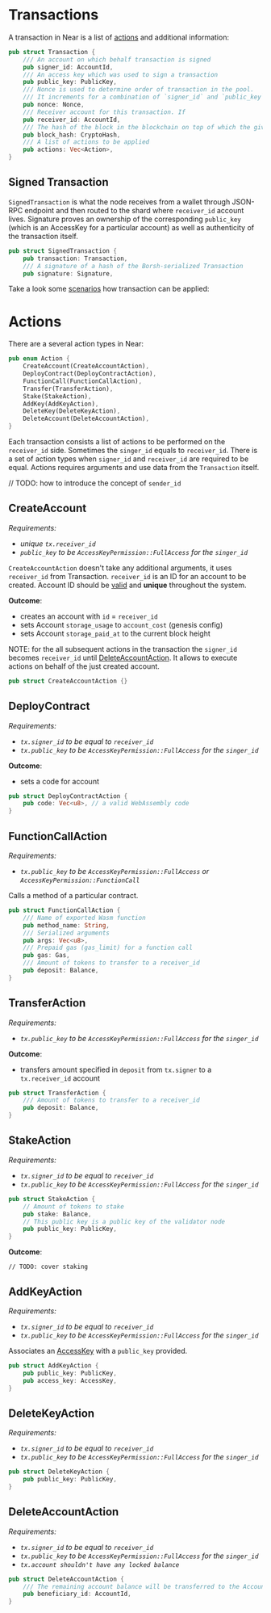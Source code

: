 # Transactions

A transaction in Near is a list of [actions](#actions) and additional information:

```rust
pub struct Transaction {
    /// An account on which behalf transaction is signed
    pub signer_id: AccountId,
    /// An access key which was used to sign a transaction
    pub public_key: PublicKey,
    /// Nonce is used to determine order of transaction in the pool.
    /// It increments for a combination of `signer_id` and `public_key`
    pub nonce: Nonce,
    /// Receiver account for this transaction. If
    pub receiver_id: AccountId,
    /// The hash of the block in the blockchain on top of which the given transaction is valid
    pub block_hash: CryptoHash,
    /// A list of actions to be applied
    pub actions: Vec<Action>,
}
```

## Signed Transaction

`SignedTransaction` is what the node receives from a wallet through JSON-RPC endpoint and then routed to the shard where `receiver_id` account lives. Signature proves an ownership of the corresponding `public_key` (which is an AccessKey for a particular account) as well as authenticity of the transaction itself.

```rust
pub struct SignedTransaction {
    pub transaction: Transaction,
    /// A signature of a hash of the Borsh-serialized Transaction
    pub signature: Signature,
```

Take a look some [scenarios](/Runtime/Scenarios/Scenarios) how transaction can be applied:

# Actions

There are a several action types in Near:

```rust
pub enum Action {
    CreateAccount(CreateAccountAction),
    DeployContract(DeployContractAction),
    FunctionCall(FunctionCallAction),
    Transfer(TransferAction),
    Stake(StakeAction),
    AddKey(AddKeyAction),
    DeleteKey(DeleteKeyAction),
    DeleteAccount(DeleteAccountAction),
}
```

Each transaction consists a list of actions to be performed on the `receiver_id` side. Sometimes the `singer_id` equals to `receiver_id`. There is a set of action types when `signer_id` and `receiver_id` are required to be equal. Actions requires arguments and use data from the `Transaction` itself.

// TODO: how to introduce the concept of `sender_id`

## CreateAccount
_Requirements:_

- _unique `tx.receiver_id`_
- _`public_key` to be `AccessKeyPermission::FullAccess` for the `singer_id`_

`CreateAccountAction` doesn't take any additional arguments, it uses `receiver_id` from Transaction. `receiver_id` is an ID for an account to be created. Account ID should be [valid](Account.md#account-id) and **unique** throughout the system.

**Outcome**:
- creates an account with `id` = `receiver_id`
- sets Account `storage_usage` to `account_cost` (genesis config)
- sets Account `storage_paid_at` to the current block height

NOTE: for the all subsequent actions in the transaction the `signer_id` becomes `receiver_id` until [DeleteAccountAction](#DeleteAccountAction). It allows to execute actions on behalf of the just created account.

```rust
pub struct CreateAccountAction {}
```

## DeployContract

_Requirements:_

- _`tx.signer_id` to be equal to `receiver_id`_
- _`tx.public_key` to be `AccessKeyPermission::FullAccess` for the `singer_id`_

**Outcome**:
- sets a code for account

```rust
pub struct DeployContractAction {
    pub code: Vec<u8>, // a valid WebAssembly code
}
```

## FunctionCallAction

_Requirements:_

- _`tx.public_key` to be `AccessKeyPermission::FullAccess` or `AccessKeyPermission::FunctionCall`_

Calls a method of a particular contract.

```rust
pub struct FunctionCallAction {
    /// Name of exported Wasm function
    pub method_name: String,
    /// Serialized arguments
    pub args: Vec<u8>,
    /// Prepaid gas (gas_limit) for a function call
    pub gas: Gas,
    /// Amount of tokens to transfer to a receiver_id
    pub deposit: Balance,
}
```

## TransferAction

_Requirements:_

- _`tx.public_key` to be `AccessKeyPermission::FullAccess` for the `singer_id`_

**Outcome**:
- transfers amount specified in `deposit` from `tx.signer` to a `tx.receiver_id` account

```rust
pub struct TransferAction {
    /// Amount of tokens to transfer to a receiver_id
    pub deposit: Balance,
}
```

## StakeAction

_Requirements:_

- _`tx.signer_id` to be equal to `receiver_id`_
- _`tx.public_key` to be `AccessKeyPermission::FullAccess` for the `singer_id`_

```rust
pub struct StakeAction {
    // Amount of tokens to stake
    pub stake: Balance,
    // This public key is a public key of the validator node
    pub public_key: PublicKey,
}
```
**Outcome**:
```
// TODO: cover staking
```
## AddKeyAction

_Requirements:_

- _`tx.signer_id` to be equal to `receiver_id`_
- _`tx.public_key` to be `AccessKeyPermission::FullAccess` for the `singer_id`_

Associates an [AccessKey](AccessKey) with a `public_key` provided.

```rust
pub struct AddKeyAction {
    pub public_key: PublicKey,
    pub access_key: AccessKey,
}
```

## DeleteKeyAction

_Requirements:_

- _`tx.signer_id` to be equal to `receiver_id`_
- _`tx.public_key` to be `AccessKeyPermission::FullAccess` for the `singer_id`_

```rust
pub struct DeleteKeyAction {
    pub public_key: PublicKey,
}
```

## DeleteAccountAction

_Requirements:_

- _`tx.signer_id` to be equal to `receiver_id`_
- _`tx.public_key` to be `AccessKeyPermission::FullAccess` for the `singer_id`_
- _`tx.account shouldn't have any locked balance`_

```rust
pub struct DeleteAccountAction {
    /// The remaining account balance will be transferred to the AccountId below
    pub beneficiary_id: AccountId,
}
```
